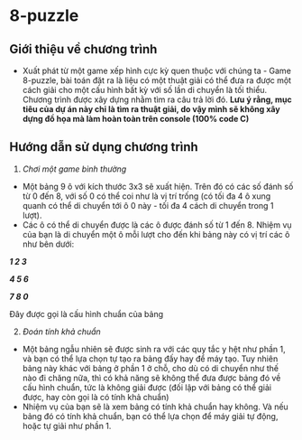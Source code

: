 # 8-puzzle
## Giới thiệu về chương trình ##
- Xuất phát từ một game xếp hình cực kỳ quen thuộc với chúng ta - Game 8-puzzle, bài toán đặt ra là liệu có một thuật giải có thể đưa ra được một cách giải cho một cấu hình bất kỳ với số lần di chuyển là tối thiểu. Chương trình được xây dựng nhằm tìm ra câu trả lời đó.
**Lưu ý rằng, mục tiêu của dự án này chỉ là tìm ra thuật giải, do vậy mình sẽ không xây dựng đồ họa mà làm hoàn toàn trên console (100% code C)**

## Hướng dẫn sử dụng chương trình ##
1. *Chơi một game bình thường*
- Một bảng 9 ô với kích thước 3x3 sẽ xuất hiện. Trên đó có các số đánh số từ 0 đến 8, với số 0 có thể coi như là vị trí trống (có tối đa 4 ô xung quanh có thể di chuyển tới ô 0 này - tối đa 4 cách di chuyển trong 1 lượt).
- Các ô có thể di chuyển được là các ô được đánh số từ 1 đến 8. Nhiệm vụ của bạn là di chuyển một ô mỗi lượt cho đến khi bảng này có vị trí các ô như bên dưới:

***1 2 3***

***4 5 6***

***7 8 0***

Đây được gọi là cấu hình chuẩn của bảng

2. *Đoán tính khả chuẩn*
- Một bảng ngẫu nhiên sẽ được sinh ra với các quy tắc y hệt như phần 1, và bạn có thể lựa chọn tự tạo ra bảng đấy hay để máy tạo. Tuy nhiên bảng này khác với bảng ở phần 1 ở chỗ, cho dù có di chuyển như thế nào đi chăng nữa, thì có khả năng sẽ không thể đưa được bảng đó về cấu hình chuẩn, tức là không giải được (đối lập với bảng có thể giải được, hay còn gọi là có tính khả chuẩn)
- Nhiệm vụ của bạn sẽ là xem bảng có tính khả chuẩn hay không. Và nếu bảng đó có tính khả chuẩn, bạn có thể lựa chọn để máy giải tự động, hoặc tự giải như phần 1.
